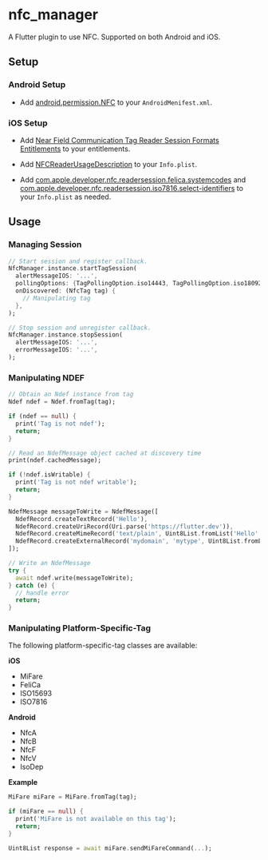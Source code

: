 # nfc_manager

A Flutter plugin to use NFC. Supported on both Android and iOS.

## Setup

### Android Setup

* Add [android.permission.NFC](https://developer.android.com/reference/android/Manifest.permission.html#NFC) to your `AndroidMenifest.xml`.

### iOS Setup

* Add [Near Field Communication Tag Reader Session Formats Entitlements](https://developer.apple.com/documentation/bundleresources/entitlements/com_apple_developer_nfc_readersession_formats) to your entitlements.

* Add [NFCReaderUsageDescription](https://developer.apple.com/documentation/bundleresources/information_property_list/nfcreaderusagedescription) to your `Info.plist`.

* Add [com.apple.developer.nfc.readersession.felica.systemcodes](https://developer.apple.com/documentation/bundleresources/information_property_list/systemcodes) and [com.apple.developer.nfc.readersession.iso7816.select-identifiers](https://developer.apple.com/documentation/bundleresources/information_property_list/select-identifiers) to your `Info.plist` as needed.

## Usage

### Managing Session

``` dart
// Start session and register callback.
NfcManager.instance.startTagSession(
  alertMessageIOS: '...',
  pollingOptions: {TagPollingOption.iso14443, TagPollingOption.iso18092, TagPollingOption.iso15693},
  onDiscovered: (NfcTag tag) {
    // Manipulating tag
  },
);

// Stop session and unregister callback.
NfcManager.instance.stopSession(
  alertMessageIOS: '...',
  errorMessageIOS: '...',
);
```

### Manipulating NDEF

``` dart
// Obtain an Ndef instance from tag
Ndef ndef = Ndef.fromTag(tag);

if (ndef == null) {
  print('Tag is not ndef');
  return;
}

// Read an NdefMessage object cached at discovery time
print(ndef.cachedMessage);

if (!ndef.isWritable) {
  print('Tag is not ndef writable');
  return;
}

NdefMessage messageToWrite = NdefMessage([
  NdefRecord.createTextRecord('Hello'),
  NdefRecord.createUriRecord(Uri.parse('https://flutter.dev')),
  NdefRecord.createMimeRecord('text/plain', Uint8List.fromList('Hello'.codeUnits)),
  NdefRecord.createExternalRecord('mydomain', 'mytype', Uint8List.fromList('mydata'.codeUnits)),
]);

// Write an NdefMessage
try {
  await ndef.write(messageToWrite);
} catch (e) {
  // handle error
  return;
}
```

### Manipulating Platform-Specific-Tag

The following platform-specific-tag classes are available:

**iOS**

* MiFare
* FeliCa
* ISO15693
* ISO7816

**Android**

* NfcA
* NfcB
* NfcF
* NfcV
* IsoDep

**Example**

``` dart
MiFare miFare = MiFare.fromTag(tag);

if (miFare == null) {
  print('MiFare is not available on this tag');
  return;
}

Uint8List response = await miFare.sendMiFareCommand(...);
```
